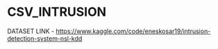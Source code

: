 # CSV_INTRUSION
DATASET LINK - https://www.kaggle.com/code/eneskosar19/intrusion-detection-system-nsl-kdd
